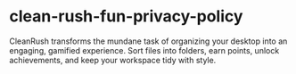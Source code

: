 # clean-rush-fun-privacy-policy
CleanRush transforms the mundane task of organizing your desktop into an engaging, gamified experience. Sort files into folders, earn points, unlock achievements, and keep your workspace tidy with style.
